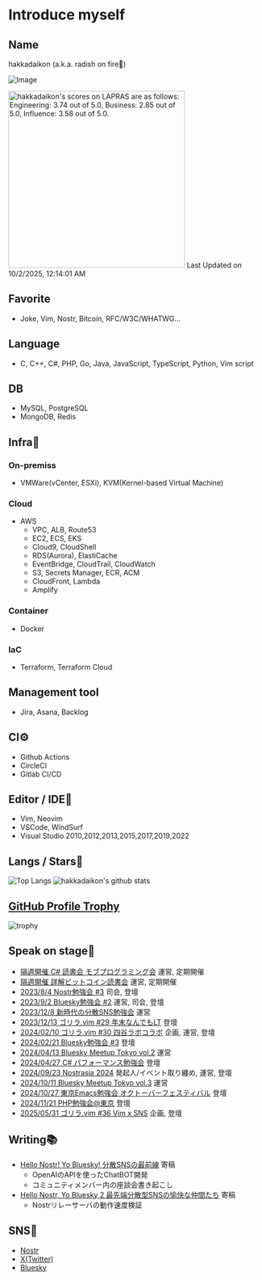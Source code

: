 # Introduce myself  
  
## Name  
hakkadaikon (a.k.a. radish on fire🎤)  

![Image](https://github.com/user-attachments/assets/dc465345-d7e0-48bd-b0eb-60228d9ff09a)

<!--START_SECTION:lapras-card-->
<p ><a href="https://lapras.com/public/hakkadaikon" target="_blank" rel="noopener noreferrer"><img alt="hakkadaikon's scores on LAPRAS are as follows: Engineering: 3.74 out of 5.0, Business: 2.85 out of 5.0, Influence: 3.58 out of 5.0." src="https://lapras-card-generator.vercel.app/api/svg?e=3.74&b=2.85&i=3.58&b1=%23020E27&b2=%230E5593&i1=%23030E21&i2=%231688BF&l=en" width="350" ></a>  
Last Updated on 10/2/2025, 12:14:01 AM</p>
<!--END_SECTION:lapras-card-->

## Favorite  
- Joke, Vim, Nostr, Bitcoin, RFC/W3C/WHATWG...  

## Language  
- C, C++, C#, PHP, Go, Java, JavaScript, TypeScript, Python, Vim script  

## DB  
- MySQL, PostgreSQL  
- MongoDB, Redis  

## Infra🔧  
### On-premiss  
- VMWare(vCenter, ESXi), KVM(Kernel-based Virtual Machine)  

### Cloud  
- AWS  
  - VPC, ALB, Route53  
  - EC2, ECS, EKS  
  - Cloud9, CloudShell  
  - RDS(Aurora), ElastiCache  
  - EventBridge, CloudTrail, CloudWatch  
  - S3, Secrets Manager, ECR, ACM  
  - CloudFront, Lambda  
  - Amplify  
  
### Container  
- Docker  

### IaC  
- Terraform, Terraform Cloud  
  
## Management tool  
- Jira, Asana, Backlog  

## CI⚙  
- Github Actions  
- CircleCI  
- Gitlab CI/CD  

## Editor / IDE📝  
- Vim, Neovim  
- VSCode, WindSurf  
- Visual Studio 2010,2012,2013,2015,2017,2019,2022  
  
## Langs / Stars🌟  
  
![Top Langs](https://github-readme-stats.vercel.app/api/top-langs/?username=Hakkadaikon&hide=html)
![hakkadaikon's github stats](https://github-readme-stats.vercel.app/api?username=Hakkadaikon&show_icons=true&count_private=true&line_height=40)  

## [GitHub Profile Trophy](https://github.com/ryo-ma/github-profile-trophy)  

![trophy](https://github-profile-trophy.vercel.app/?username=Hakkadaikon&theme=onedark)  

## Speak on stage👨  
  
* [隔週開催   C# 読書会 モブプログラミング会](https://cs-reading.connpass.com) 運営, 定期開催  
* [隔週開催   詳解ビットコイン読書会](https://scrapbox.io/noskai-grokking-bitcoin/%23_詳解ビットコイン読書会_@_のす会) 運営, 定期開催  
* [2023/8/4   Nostr勉強会 #3](https://428lab.connpass.com/event/290514/) 司会, 登壇  
* [2023/9/2   Bluesky勉強会 #2](https://428lab.connpass.com/event/293255/) 運営, 司会, 登壇  
* [2023/12/8  新時代の分散SNS勉強会](https://428lab.connpass.com/event/300313/) 運営  
* [2023/12/13 ゴリラ.vim #29 年末なんでもLT](https://428lab.connpass.com/event/301953/) 登壇  
* [2024/02/10 ゴリラ.vim #30 四谷ラボコラボ](https://gorillavim.connpass.com/event/307622/) 企画, 運営, 登壇  
* [2024/02/21 Bluesky勉強会 #3](https://428lab.connpass.com/event/310260/) 登壇  
* [2024/04/13 Bluesky Meetup Tokyo vol.2](https://428lab.connpass.com/event/312335/) 運営  
* [2024/04/27 C# パフォーマンス勉強会](https://cs-reading.connpass.com/event/309714/) 登壇  
* [2024/09/23 Nostrasia 2024](https://nostrasia.com) 発起人/イベント取り纏め, 運営, 登壇  
* [2024/10/11 Bluesky Meetup Tokyo vol.3](https://428lab.connpass.com/event/331611/) 運営  
* [2024/10/27 東京Emacs勉強会 オクトーバーフェスティバル](https://tokyo-emacs.connpass.com/event/330572/) 登壇  
* [2024/11/21 PHP勉強会@東京](https://phpstudy.connpass.com/event/335943/) 登壇  
* [2025/05/31 ゴリラ.vim #36 Vim x SNS](https://gorillavim.connpass.com/event/353161/) 企画, 登壇  

## Writing📚  

* [Hello Nostr! Yo Bluesky! 分散SNSの最前線](https://techbookfest.org/product/6quLEm85cpd4TMJR17xnVF?productVariantID=kgmgxRsKgbVruvRd2zV1sp) 寄稿  
  * OpenAIのAPIを使ったChatBOT開発  
  * コミュニティメンバー内の座談会書き起こし  
* [Hello Nostr, Yo Bluesky 2 最先端分散型SNSの愉快な仲間たち](https://techbookfest.org/product/sug5CVJ3NYi0iFYz6G9ZpT?productVariantID=1qtR8eCkStgjG3tHZ4KbRh) 寄稿  
  * Nostrリレーサーバの動作速度検証  

## SNS📱  

* [Nostr](https://nostter.vercel.app/hakkadaikon@iris.to)  
* [X(Twitter)](https://twitter.com/hakkadaikon)  
* [Bluesky](https://bsky.app/profile/hakkadaikon.bsky.social)  

